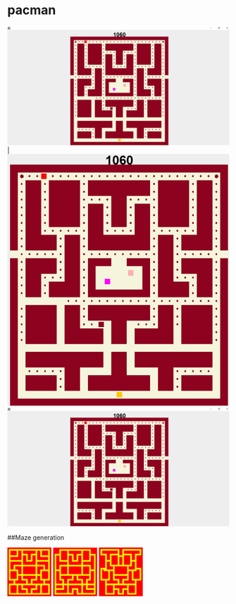 # pacman
![](images/pacman1.PNG)  |  ![](images/pacman2.png)
<img src="images/pacman1.PNG" alt="image1"/>


##Maze generation
<p float="left">
  <img src="images/randmaze1.PNG" width="100" />
  <img src="images/randmaze2.PNG" width="100" /> 
  <img src="images/randmaze3.PNG" width="100" />
</p>

